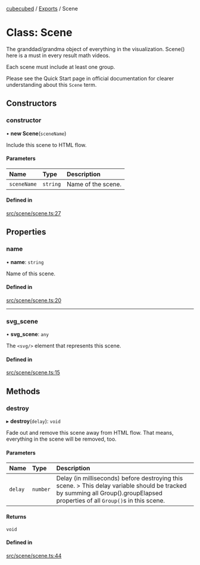 [cubecubed](/wiki/README.md) / [Exports](/wiki/modules.md) / Scene

# Class: Scene

The granddad/grandma object of everything in the visualization.
Scene() here is a must in every result math videos.

Each scene must include at least one group.

Please see the Quick Start page in official documentation for clearer understanding about this `Scene` term.

## Constructors

### constructor

• **new Scene**(`sceneName`)

Include this scene to HTML flow.

#### Parameters

| Name | Type | Description |
| :------ | :------ | :------ |
| `sceneName` | `string` | Name of the scene. |

#### Defined in

[src/scene/scene.ts:27](https://github.com/imaphatduc/cubecubed/blob/26131ac/src/scene/scene.ts#L27)

## Properties

### name

• **name**: `string`

Name of this scene.

#### Defined in

[src/scene/scene.ts:20](https://github.com/imaphatduc/cubecubed/blob/26131ac/src/scene/scene.ts#L20)

___

### svg\_scene

• **svg\_scene**: `any`

The `<svg/>` element that represents this scene.

#### Defined in

[src/scene/scene.ts:15](https://github.com/imaphatduc/cubecubed/blob/26131ac/src/scene/scene.ts#L15)

## Methods

### destroy

▸ **destroy**(`delay`): `void`

Fade out and remove this scene away from HTML flow.
That means, everything in the scene will be removed, too.

#### Parameters

| Name | Type | Description |
| :------ | :------ | :------ |
| `delay` | `number` | Delay (in milliseconds) before destroying this scene. > This delay variable should be tracked by summing all Group().groupElapsed properties of all `Group()`s in this scene. |

#### Returns

`void`

#### Defined in

[src/scene/scene.ts:44](https://github.com/imaphatduc/cubecubed/blob/26131ac/src/scene/scene.ts#L44)
